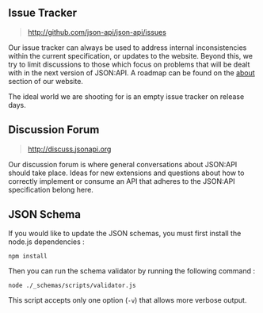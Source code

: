 ## Issue Tracker
> http://github.com/json-api/json-api/issues

Our issue tracker can always be used to address internal inconsistencies within
the current specification, or updates to the website. Beyond this, we try to
limit discussions to those which focus on problems that will be dealt with in
the next version of JSON:API. A roadmap can be found on the [about] section of
our website.

The ideal world we are shooting for is an empty issue tracker on release days.

## Discussion Forum
> http://discuss.jsonapi.org

Our discussion forum is where general conversations about JSON:API should take
place. Ideas for new extensions and questions about how to correctly implement
or consume an API that adheres to the JSON:API specification belong here.

[about]: http://jsonapi.org/about

## JSON Schema
If you would like to update the JSON schemas, you must first install the node.js dependencies :
```
npm install
```
Then you can run the schema validator by running the following command :
```
node ./_schemas/scripts/validator.js
```
This script accepts only one option (```-v```) that allows more verbose output.
